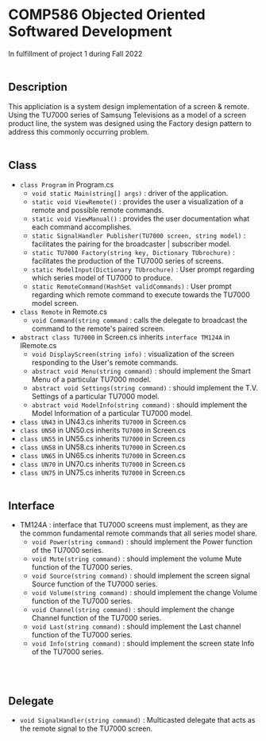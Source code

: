 # COMP586 Objected Oriented Softwared Development
In fulfillment of project 1 during Fall 2022
<br><br>
## Description
This appliciation is a system design implementation of a screen & remote. Using the TU7000 series of Samsung Televisions as a model of a screen product line, the system was designed using the Factory design pattern to address this commonly occurring problem.
<br><br>
## Class
- `class Program` in Program.cs
  - `void static Main(string[] args)` : driver of the application.
  - `static void ViewRemote()` : provides the user a visualization of a remote and possible remote commands.
  - `static void ViewManual()` : provides the user documentation what each command accomplishes.
  - `static SignalHandler Publisher(TU7000 screen, string model)` : facilitates the pairing for the broadcaster | subscriber model.
  - `static TU7000 Factory(string key, Dictionary TUbrochure)` : facilitates the production of the TU7000 series of screens.
  - `static ModelInput(Dictionary TUbrochure)` : User prompt regarding which series model of TU7000 to produce.
  - `static RemoteCommand(HashSet validCommands)` : User prompt regarding which remote command to execute towards the TU7000 model screen.
- `class Remote` in Remote.cs
  - `void Command(string command` : calls the delegate to broadcast the command to the remote's paired screen.
- `abstract class TU7000` in Screen.cs inherits `interface TM124A` in IRemote.cs
  - `void DisplayScreen(string info)` : visualization of the screen responding to the User's remote commands.
  - `abstract void Menu(string command)` : should implement the Smart Menu of a particular TU7000 model.
  - `abstract void Settings(string command)` : should implement the T.V. Settings of a particular TU7000 model.
  - `abstract void ModelInfo(string command)` : should implement the Model Information of a particular TU7000 model.
- `class UN43` in UN43.cs inherits `TU7000` in Screen.cs
- `class UN50` in UN50.cs inherits `TU7000` in Screen.cs
- `class UN55` in UN55.cs inherits `TU7000` in Screen.cs
- `class UN58` in UN58.cs inherits `TU7000` in Screen.cs
- `class UN65` in UN65.cs inherits `TU7000` in Screen.cs
- `class UN70` in UN70.cs inherits `TU7000` in Screen.cs
- `class UN75` in UN75.cs inherits `TU7000` in Screen.cs
<br><br>
## Interface
- TM124A : interface that TU7000 screens must implement, as they are the common fundamental remote commands that all series model share.
  - `void Power(string command)` : should implement the Power function of the TU7000 series.
  - `void Mute(string command)` : should implement the volume Mute function of the TU7000 series.
  - `void Source(string command)` : should implement the screen signal Source function of the TU7000 series.
  - `void Volume(string command)` : should implement the change Volume function of the TU7000 series.
  - `void Channel(string command)` : should implement the change Channel function of the TU7000 series.
  - `void Last(string command)` : should implement the Last channel function of the TU7000 series.
  - `void Info(string command)` : should implement the screen state Info of the TU7000 series.

<br><br>
## Delegate
- `void SignalHandler(string command)` : Multicasted delegate that acts as the remote signal to the TU7000 screen.
<br><br>
